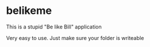 # belikeme

This is a stupid "Be like Bill" application


Very easy to use. Just make sure your folder is writeable